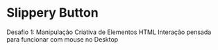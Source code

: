 # Slippery Button
Desafio 1: Manipulação Criativa de Elementos HTML
Interação pensada para funcionar com mouse no Desktop
